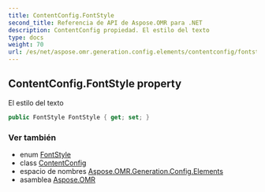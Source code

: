```yaml
---
title: ContentConfig.FontStyle
second_title: Referencia de API de Aspose.OMR para .NET
description: ContentConfig propiedad. El estilo del texto
type: docs
weight: 70
url: /es/net/aspose.omr.generation.config.elements/contentconfig/fontstyle/
---
```

## ContentConfig.FontStyle property

El estilo del texto

```csharp
public FontStyle FontStyle { get; set; }
```

### Ver también

* enum [FontStyle](../../../aspose.omr.generation/fontstyle/)
* class [ContentConfig](../)
* espacio de nombres [Aspose.OMR.Generation.Config.Elements](../../contentconfig/)
* asamblea [Aspose.OMR](../../../)



